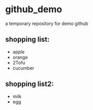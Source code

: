 # github_demo
a temporary repository for demo github

## shopping list:
* apple 
* orange
* 2Tofu
* cucumber


## shopping list2:
* milk
* egg
